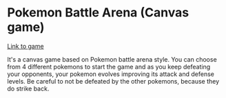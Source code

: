 # Pokemon Battle Arena (Canvas game)

[Link to game](https://dinaco.github.io/pokemon-arena/)

It's a canvas game based on Pokemon battle arena style. You can choose from 4 different pokemons to start the game and as you keep defeating your opponents, your pokemon evolves improving its attack and defense levels. Be careful to not be defeated by the other pokemons, because they do strike back.


